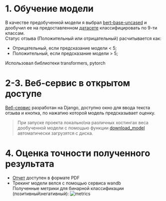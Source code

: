 # 1. Обучение модели
В качестве предобученной модели я выбрал [bert-base-uncased](https://huggingface.co/bert-base-uncased) и дообучил ее на предоставленном [датасете](https://ai.stanford.edu/~amaas/data/sentiment/) классифицировать по 9-ти классам.  
Статус отзыва (Положительный или отрицательный) расчитывается как:  
- Отрицательный, если предсказание модели < 5;
- Положительный, если предсказание модели > 5;

Использовал библиотеки transformers, pytorch

# 2-3. Веб-сервис в открытом доступе
[Веб-сервис](https://nasty-wings-argue-217-197-0-81.loca.lt/reviews/) разработан на Django, доступно окно для ввода текста отзыва и кнопка, по нажатию которой модель предсказывает оценку.
> При запуске проекта локально\на различных хостингах веса дообученной модели с помощью функции [download_model](https://github.com/Kealfeyne/reviews_classification/blob/BertForSequenceClassification/ml_model/download_model.py) автоматически загрузятся с диска.

# 4. Оценка точности полученного результата
- [Отчет](https://github.com/Kealfeyne/reviews_classification/blob/BertForSequenceClassification/%D0%9E%D1%82%D1%87%D0%B5%D1%82%20%D0%BE%20%D0%BF%D1%80%D0%BE%D0%B4%D0%B5%D0%BB%D0%B0%D0%BD%D0%BD%D0%BE%D0%B9%20%D1%80%D0%B0%D0%B1%D0%BE%D1%82%D0%B5.pdf) доступен в формате PDF
- Трекинг модели велся с помощью сервиса wandb  
Полученные метрики для бинарной классификации (позитивный\негативный):
![metrics](https://github.com/Kealfeyne/reviews_classification/blob/BertForSequenceClassification/metrics.jpg)

